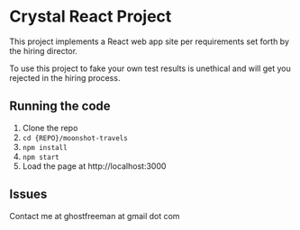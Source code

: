 # Crystal React Project

This project implements a React web app site per requirements set forth by the hiring director.

To use this project to fake your own test results is unethical and will get you rejected in the hiring process.

## Running the code

1. Clone the repo
2. `cd {REPO}/moonshot-travels`
3. `npm install`
4. `npm start`
5. Load the page at http://localhost:3000

## Issues
Contact me at ghostfreeman at gmail dot com